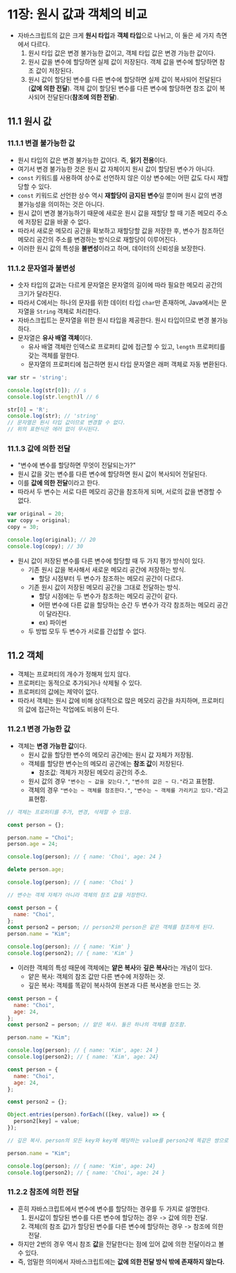 # 11장: 원시 값과 객체의 비교

- 자바스크립트의 값은 크게 **원시 타입**과 **객체 타입**으로 나뉘고, 이 둘은 세 가지 측면에서 다르다.
  1. 원시 타입 값은 변경 불가능한 값이고, 객체 타입 값은 변경 가능한 값이다.
  2. 원시 값을 변수에 할당하면 실제 값이 저장된다. 객체 값을 변수에 할당하면 참조 값이 저장된다.
  3. 원시 값이 할당된 변수를 다른 변수에 할당하면 실제 값이 복사되어 전달된다(**값에 의한 전달**). 객체 값이 할당된 변수를 다른 변수에 할당하면 참조 값이 복사되어 전달된다(**참조에 의한 전달**).

## 11.1 원시 값

### 11.1.1 변결 불가능한 값

- 원시 타입의 값은 변경 불가능한 값이다. 즉, **읽기 전용**이다.
- 여기서 변경 불가능한 것은 원시 값 자체이지 원시 값이 할당된 변수가 아니다.
- `const` 키워드를 사용하여 상수로 선언하지 않은 이상 변수에는 어떤 값도 다시 재할당할 수 있다.
- `const` 키워드로 선언한 상수 역시 **재할당이 금지된 변수**일 뿐이며 원시 값의 변경 불가능성을 의미하는 것은 아니다.
- 원시 값이 변경 불가능하기 때문에 새로운 원시 값을 재할당 할 때 기존 메모리 주소에 저장된 값을 바꿀 수 없다.
- 따라서 새로운 메모리 공간을 확보하고 재할당할 값을 저장한 후, 변수가 참조하던 메모리 공간의 주소를 변경하는 방식으로 재할당이 이루어진다.
- 이러한 원시 값의 특성을 **불변성**이라고 하며, 데이터의 신뢰성을 보장한다.

### 11.1.2 문자열과 불변성

- 숫자 타입의 값과는 다르게 문자열은 문자열의 길이에 따라 필요한 메모리 공간의 크기가 달라진다.
- 따라서 C에서는 하나의 문자를 위한 데이터 타입 `char`만 존재하며, Java에서는 문자열을 `String` 객체로 처리한다.
- 자바스크립트는 문자열을 위한 원시 타입을 제공한다. 원시 타입이므로 변경 불가능하다.
- 문자열은 **유사 배열 객체**이다.
  - 유사 배열 객체란 인덱스로 프로퍼티 값에 접근할 수 있고, `length` 프로퍼티를 갖는 객체를 말한다.
  - 문자열의 프로퍼티에 접근하면 원시 타입 문자열은 래퍼 객체로 자동 변환된다.

```js
var str = 'string';

console.log(str[0]); // s
console.log(str.length)l // 6

str[0] = 'R';
console.log(str); // 'string'
// 문자열은 원시 타입 값이므로 변경할 수 없다.
// 위의 표현식은 에러 없이 무시된다.
```

### 11.1.3 값에 의한 전달

- "변수에 변수를 할당하면 무엇이 전달되는가?"
- 원시 값을 갖는 변수를 다른 변수에 할당하면 원시 값이 복사되어 전달된다.
- 이를 **값에 의한 전달**이라고 한다.
- 따라서 두 변수는 서로 다른 메모리 공간을 참조하게 되며, 서로의 값을 변경할 수 없다.

```js
var original = 20;
var copy = original;
copy = 30;

console.log(original); // 20
console.log(copy); // 30
```

- 원시 값이 저장된 변수를 다른 변수에 할당할 때 두 가지 평가 방식이 있다.
  - 기존 원시 값을 복사해서 새로운 메모리 공간에 저장하는 방식.
    - 할당 시점부터 두 변수가 참조하는 메모리 공간이 다르다.
  - 기존 원시 값이 저장된 메모리 공간을 그대로 전달하는 방식.
    - 할당 시점에는 두 변수가 참조하는 메모리 공간이 같다.
    - 어떤 변수에 다른 값을 할당하는 순간 두 변수가 각각 참조하는 메모리 공간이 달라진다.
    - ex) 파이썬
  - 두 방법 모두 두 변수가 서로를 간섭할 수 없다.

## 11.2 객체

- 객체는 프로퍼티의 개수가 정해져 있지 않다.
- 프로퍼티는 동적으로 추가되거나 삭제될 수 있다.
- 프로퍼티의 값에는 제약이 없다.
- 따라서 객체는 원시 값에 비해 상대적으로 많은 메모리 공간을 차지하며, 프로퍼티의 값에 접근하는 작업에도 비용이 든다.

### 11.2.1 변경 가능한 값

- 객체는 **변경 가능한 값**이다.
  - 원시 값을 할당한 변수의 메모리 공간에는 원시 값 자체가 저장됨.
  - 객체를 할당한 변수는의 메모리 공간에는 **참조 값**이 저장된다.
    - 참조값: 객체가 저장된 메모리 공간의 주소.
  - 원시 값의 경우 `"변수는 ~ 값을 갖는다."`, `"변수의 값은 ~ 다."`라고 표현함.
  - 객체의 경우 `"변수는 ~ 객체를 참조한다."`, `"변수는 ~ 객체를 가리키고 있다."`라고 표현함.

```js
// 객체는 프로퍼티를 추가, 변경, 삭제할 수 있음.

const person = {};

person.name = "Choi";
person.age = 24;

console.log(person); // { name: 'Choi', age: 24 }

delete person.age;

console.log(person); // { name: 'Choi' }
```

```js
// 변수는 객체 자체가 아니라 객체의 참조 값을 저장한다.

const person = {
  name: "Choi",
};
const person2 = person; // person2와 person은 같은 객체를 참조하게 된다.
person.name = "Kim";

console.log(person); // { name: 'Kim' }
console.log(person2); // { name: 'Kim' }
```

- 이러한 객체의 특성 때문에 객체에는 **얕은 복사**와 **깊은 복사**라는 개념이 있다.
  - 얕은 복사: 객체의 참조 값만 다른 변수에 저장하는 것.
  - 깊은 복사: 객체를 똑같이 복사하여 원본과 다른 복사본을 만드는 것.

```js
const person = {
  name: "Choi",
  age: 24,
};
const person2 = person; // 얕은 복사. 둘은 하나의 객체를 참조함.

person.name = "Kim";

console.log(person); // { name: 'Kim', age: 24 }
console.log(person2); // { name: 'Kim', age: 24}
```

```js
const person = {
  name: "Choi",
  age: 24,
};

const person2 = {};

Object.entries(person).forEach(([key, value]) => {
  person2[key] = value;
});

// 깊은 복사. person의 모든 key와 key에 해당하는 value를 person2에 똑같은 쌍으로 복사함.

person.name = "Kim";

console.log(person); // { name: 'Kim', age: 24}
console.log(person2); // { name: 'Choi', age: 24 }
```

### 11.2.2 참조에 의한 전달

- 흔히 자바스크립트에서 변수에 변수를 할당하는 경우를 두 가지로 설명한다.
  1. 원시값이 할당된 변수를 다른 변수에 할당하는 경우 -> 값에 의한 전달.
  2. 객체(의 참조 값)가 할당된 변수를 다른 변수에 할당하는 경우 -> 참조에 의한 전달.
- 하지만 2번의 경우 역시 참조 **값**을 전달한다는 점에 있어 값에 의한 전달이라고 볼 수 있다.
- 즉, 엄밀한 의미에서 자바스크립트에는 **값에 의한 전달 방식 밖에 존재하지 않는다.**
